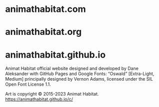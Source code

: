 # animathabitat.com
# animathabitat.org
# animathabitat.github.io
Animat Habitat official website designed and developed by Dane Aleksander with GitHub Pages and Google Fonts: “Oswald” [Extra-Light, Medium] principally designed by Vernon Adams, licensed under the SIL Open Font License 1.1.

Art is copyright © 2015-2023 Animat Habitat. https://animathabitat.github.io/c/
